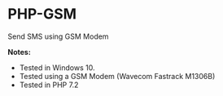 # PHP-GSM

Send SMS using GSM Modem

**Notes:**
- Tested in Windows 10.
- Tested using a GSM Modem (Wavecom Fastrack M1306B)
- Tested in PHP 7.2
